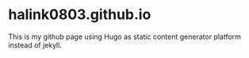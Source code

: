 # halink0803.github.io
This is my github page using Hugo as static content generator platform instead of jekyll.